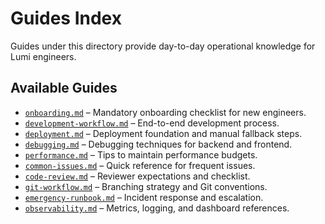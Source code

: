 # Guides Index

Guides under this directory provide day-to-day operational knowledge for Lumi engineers.

## Available Guides

- [`onboarding.md`](onboarding.md) – Mandatory onboarding checklist for new engineers.
- [`development-workflow.md`](development-workflow.md) – End-to-end development process.
- [`deployment.md`](deployment.md) – Deployment foundation and manual fallback steps.
- [`debugging.md`](debugging.md) – Debugging techniques for backend and frontend.
- [`performance.md`](performance.md) – Tips to maintain performance budgets.
- [`common-issues.md`](common-issues.md) – Quick reference for frequent issues.
- [`code-review.md`](code-review.md) – Reviewer expectations and checklist.
- [`git-workflow.md`](git-workflow.md) – Branching strategy and Git conventions.
- [`emergency-runbook.md`](emergency-runbook.md) – Incident response and escalation.
- [`observability.md`](observability.md) – Metrics, logging, and dashboard references.

